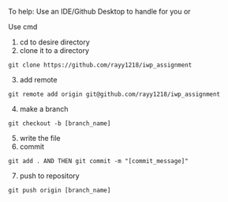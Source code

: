 To help:
Use an IDE/Github Desktop to handle for you or

Use cmd
1. cd to desire directory
2. clone it to a directory
```
git clone https://github.com/rayy1218/iwp_assignment
```
3. add remote
```
git remote add origin git@github.com/rayy1218/iwp_assignment
```
4. make a branch
```
git checkout -b [branch_name]
```
5. write the file
6. commit
```
git add . AND THEN git commit -m "[commit_message]"
```
7. push to repository
```
git push origin [branch_name]
```